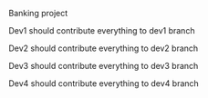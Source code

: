 Banking project

Dev1 should contribute everything to dev1 branch

Dev2 should contribute everything to dev2 branch

Dev3 should contribute everything to dev3 branch

Dev4 should contribute everything to dev4 branch
